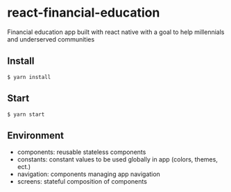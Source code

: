 # react-financial-education
Financial education app built with react native with a goal to help millennials and underserved communities


## Install

    $ yarn install
    
## Start

    $ yarn start
    
## Environment

- components: reusable stateless components
- constants: constant values to be used globally in app (colors, themes, ect.)
- navigation: components managing app navigation
- screens: stateful composition of components

